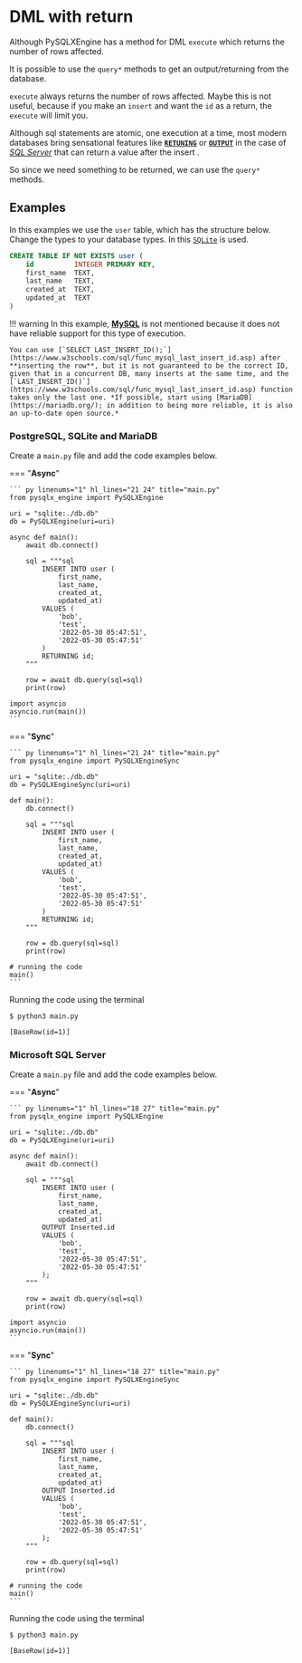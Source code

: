 # **DML with return**

Although PySQLXEngine has a method for DML `execute` which returns the number of rows affected.

It is possible to use the `query*` methods to get an output/returning from the database.

`execute` always returns the number of rows affected. 
Maybe this is not useful, because if you make an `insert` and want the `id` as a return, the `execute` will limit you.

Although sql statements are atomic, one execution at a time, most modern databases bring sensational features like [**`RETUNING`**](https://www.postgresql.org/docs/current/dml-returning.html) or [**`OUTPUT`**](https://docs.microsoft.com/en-us/sql/t-sql/queries/output-clause-transact-sql) in the case of [*SQL Server*](https://www.microsoft.com/sql-server) that can return a value after the insert .

So since we need something to be returned, we can use the `query*` methods.

## **Examples**

In this examples we use the `user` table, which has the structure below. 
Change the types to your database types. In this [`SQLite`](https://www.sqlite.org/index.html) is used.

```sql
CREATE TABLE IF NOT EXISTS user (
    id          INTEGER PRIMARY KEY,
    first_name  TEXT,
    last_name   TEXT,
    created_at  TEXT,
    updated_at  TEXT
)
```

!!! warning
    In this example, [**MySQL**](https://www.w3schools.com/sql/func_mysql_last_insert_id.asp) is not mentioned because it does not have reliable support for this type of execution.

    You can use [`SELECT LAST_INSERT_ID();`](https://www.w3schools.com/sql/func_mysql_last_insert_id.asp) after **inserting the row**, but it is not guaranteed to be the correct ID, given that in a concurrent DB, many inserts at the same time, and the [`LAST_INSERT_ID()`](https://www.w3schools.com/sql/func_mysql_last_insert_id.asp) function takes only the last one. *If possible, start using [MariaDB](https://mariadb.org/); in addition to being more reliable, it is also an up-to-date open source.*

### **PostgreSQL, SQLite and MariaDB**

Create a ``main.py`` file and add the code examples below.

=== "**Async**"

    ``` py linenums="1" hl_lines="21 24" title="main.py"
    from pysqlx_engine import PySQLXEngine

    uri = "sqlite:./db.db"
    db = PySQLXEngine(uri=uri)

    async def main():
        await db.connect()

        sql = """sql
            INSERT INTO user (
                first_name, 
                last_name, 
                created_at, 
                updated_at) 
            VALUES (
                'bob', 
                'test', 
                '2022-05-30 05:47:51', 
                '2022-05-30 05:47:51'
            )
            RETURNING id;
        """

        row = await db.query(sql=sql)
        print(row)

    import asyncio
    asyncio.run(main())
    ```

=== "**Sync**"

    ``` py linenums="1" hl_lines="21 24" title="main.py"
    from pysqlx_engine import PySQLXEngineSync

    uri = "sqlite:./db.db"
    db = PySQLXEngineSync(uri=uri)

    def main():
        db.connect()

        sql = """sql
            INSERT INTO user (
                first_name, 
                last_name, 
                created_at, 
                updated_at) 
            VALUES (
                'bob', 
                'test', 
                '2022-05-30 05:47:51', 
                '2022-05-30 05:47:51'
            )
            RETURNING id;
        """

        row = db.query(sql=sql)
        print(row)

    # running the code
    main()
    ```


Running the code using the terminal

<div class="termy">

```console
$ python3 main.py

[BaseRow(id=1)]
```
</div>

### **Microsoft SQL Server** 

Create a ``main.py`` file and add the code examples below.

=== "**Async**"

    ``` py linenums="1" hl_lines="18 27" title="main.py"
    from pysqlx_engine import PySQLXEngine

    uri = "sqlite:./db.db"
    db = PySQLXEngine(uri=uri)

    async def main():
        await db.connect()

        sql = """sql
            INSERT INTO user (
                first_name, 
                last_name, 
                created_at, 
                updated_at)
            OUTPUT Inserted.id
            VALUES (
                'bob', 
                'test', 
                '2022-05-30 05:47:51', 
                '2022-05-30 05:47:51'
            );
        """

        row = await db.query(sql=sql)
        print(row)

    import asyncio
    asyncio.run(main())
    ```

=== "**Sync**"

    ``` py linenums="1" hl_lines="18 27" title="main.py"
    from pysqlx_engine import PySQLXEngineSync

    uri = "sqlite:./db.db"
    db = PySQLXEngineSync(uri=uri)

    def main():
        db.connect()

        sql = """sql
            INSERT INTO user (
                first_name, 
                last_name, 
                created_at, 
                updated_at)
            OUTPUT Inserted.id
            VALUES (
                'bob', 
                'test', 
                '2022-05-30 05:47:51', 
                '2022-05-30 05:47:51'
            );
        """

        row = db.query(sql=sql)
        print(row)

    # running the code
    main()
    ```

Running the code using the terminal

<div class="termy">

```console
$ python3 main.py

[BaseRow(id=1)]
```
</div>